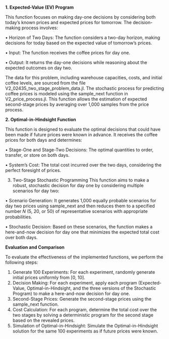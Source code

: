 **1. Expected-Value (EV) Program**

This function focuses on making day-one decisions by considering both today’s known prices and expected prices for tomorrow. The decision-making process involves:

• Horizon of Two Days: The function considers a two-day horizon, making decisions for today based on the expected value of tomorrow’s prices.

• Input: The function receives the coffee prices for day one.

• Output: It returns the day-one decisions while reasoning about the expected outcomes on day two.

The data for this problem, including warehouse capacities, costs, and initial coffee levels, are sourced from the file V2_02435_two_stage_problem_data.jl. The stochastic process for predicting coffee prices is modeled using the sample_next function in V2_price_process.jl. This function allows the estimation of expected second-stage prices by averaging over 1,000 samples from the price process.



**2. Optimal-in-Hindsight Function**

This function is designed to evaluate the optimal decisions that could have been made if future prices were known in advance. It receives the coffee prices for both days and determines:

• Stage-One and Stage-Two Decisions: The optimal quantities to order, transfer, or store on both days.

• System’s Cost: The total cost incurred over the two days, considering the perfect foresight of prices.




3. Two-Stage Stochastic Programming
This function aims to make a robust, stochastic decision for day one by considering multiple scenarios for day two:

• Scenario Generation: It generates 1,000 equally probable scenarios for day two prices using sample_next and then reduces them to a specified number 𝑁 (5, 20, or 50) of representative scenarios with appropriate probabilities.

• Stochastic Decision: Based on these scenarios, the function makes a here-and-now decision for day one that minimizes the expected total cost over both days.




**Evaluation and Comparison**

To evaluate the effectiveness of the implemented functions, we perform the following steps:

1. Generate 100 Experiments: For each experiment, randomly generate initial prices uniformly from [0, 10].
2. Decision Making: For each experiment, apply each program (Expected-Value, Optimal-in-Hindsight, and the three versions of the Stochastic Program) to make a here-and-now decision for day one.
3. Second-Stage Prices: Generate the second-stage prices using the sample_next function.
4. Cost Calculation: For each program, determine the total cost over the two stages by solving a deterministic program for the second stage based on the revealed prices.
5. Simulation of Optimal-in-Hindsight: Simulate the Optimal-in-Hindsight solution for the same 100 experiments as if future prices were known.
